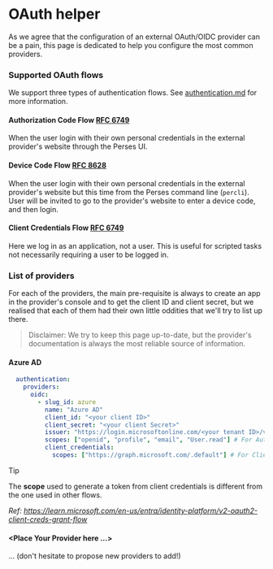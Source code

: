 # OAuth helper

As we agree that the configuration of an external OAuth/OIDC provider can be a pain, this page is dedicated to
help you configure the most common providers.

### Supported OAuth flows

We support three types of authentication flows.
See [authentication.md](../design-docs/authentication.md) for more information.

#### Authorization Code Flow [RFC 6749](https://datatracker.ietf.org/doc/html/rfc6749#section-1.3.1)

When the user login with their own personal credentials in the external provider's website through the Perses UI.

#### Device Code Flow [RFC 8628](https://datatracker.ietf.org/doc/html/rfc8628)

When the user login with their own personal credentials in the external provider's website but this time from the Perses
command line (`percli`). User will be invited to go to the provider's website to enter a device code, and then login.

#### Client Credentials Flow [RFC 6749](https://datatracker.ietf.org/doc/html/rfc6749#section-1.3.4)

Here we log in as an application, not a user. This is useful for scripted tasks not necessarily requiring a user to be logged in.

### List of providers

For each of the providers, the main pre-requisite is always to create an app in the provider's console and to get the
client ID and client secret, but we realised that each of them had their own little oddities that we'll try to list up
there.

> Disclaimer: We try to keep this page up-to-date, but the provider's documentation is always the most reliable source
> of information.

#### Azure AD

```yaml
  authentication:
    providers:
      oidc:
        - slug_id: azure
          name: "Azure AD"
          client_id: "<your client ID>"
          client_secret: "<your client Secret>"
          issuer: "https://login.microsoftonline.com/<your tenant ID>/v2.0"
          scopes: ["openid", "profile", "email", "User.read"] # For Auth code / Device code
          client_credentials:
            scopes: ["https://graph.microsoft.com/.default"] # For Client Credentials
```

> [!tip]
> The **scope** used to generate a token from client credentials is different from the one used in other flows.
>
> *Ref: https://learn.microsoft.com/en-us/entra/identity-platform/v2-oauth2-client-creds-grant-flow*

#### \<Place Your Provider here ...>

... (don't hesitate to propose new providers to add!)
